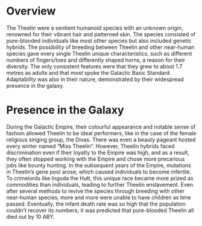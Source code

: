# Overview

The Theelin were a sentient humanoid species with an unknown origin, renowned for their vibrant hair and patterned skin.
The species consisted of pure-blooded individuals like most other species but also included genetic hybrids.
The possibility of breeding between Theelin and other near-human species gave every single Theelin unique characteristics, such as different numbers of fingers/toes and differently shaped horns, a reason for their diversity.
The only consistent features were that they grew to about 1.7 metres as adults and that most spoke the Galactic Basic Standard.
Adaptability was also in their nature, demonstrated by their widespread presence in the galaxy.

# Presence in the Galaxy

During the Galactic Empire, their colourful appearance and notable sense of fashion allowed Theelin to be ideal performers, like in the case of the female religious singing group, the Divas.
There was even a beauty pageant hosted every winter named “Miss Theelin”.
However, Theelin hybrids faced discrimination even if their loyalty to the Empire was high, and as a result, they often stopped working with the Empire and chose more precarious jobs like bounty hunting.
In the subsequent years of the Empire, mutations in Theelin’s gene pool arose, which caused individuals to become infertile.
To crimelords like Ingoda the Hutt, this unique race became more prized as commodities than individuals, leading to further Theelin enslavement.
Even after several methods to revive the species through breeding with other near-human species, more and more were unable to have children as time passed.
Eventually, the infant death rate was so high that the population couldn’t recover its numbers; it was predicted that pure-blooded Theelin all died out by 10 ABY.
